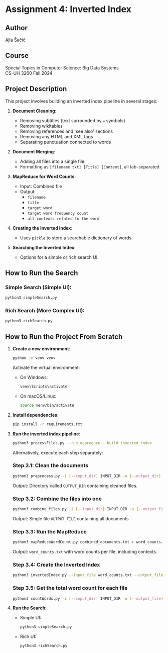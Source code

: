 
# Assignment 4: Inverted Index

## Author
Ajla Šačić

## Course
Special Topics in Computer Science: Big Data Systems  
CS-UH 3260 Fall 2024

## Project Description
This project involves building an inverted index pipeline in several stages:
1. **Document Cleaning**:  
   - Removing subtitles (text surrounded by `=` symbols)  
   - Removing wikitables  
   - Removing references and 'see also' sections  
   - Removing any HTML and XML tags  
   - Separating punctuation connected to words  

2. **Document Merging**:  
   - Adding all files into a single file  
   - Formatting as `[filename.txt] [Title] [Content]`, all tab-separated  

3. **MapReduce for Word Counts**:  
   - Input: Combined file  
   - Output:  
     - `filename`  
     - `title`  
     - `target word`  
     - `target word frequency count`  
     - `all contexts related to the word`  

4. **Creating the Inverted Index**:  
   - Uses `pickle` to store a searchable dictionary of words.  

5. **Searching the Inverted Index**:  
   - Options for a simple or rich search UI.  

## How to Run the Search
### Simple Search (Simple UI):
```bash
python3 simpleSearch.py
```

### Rich Search (More Complex UI):
```bash
python3 richSearch.py
```

## How to Run the Project From Scratch
1. **Create a new environment**:
   ```bash
   python -m venv venv
   ```
   Activate the virtual environment:  
   - On Windows:  
     ```bash
     venv\Scripts\activate
     ```
   - On macOS/Linux:  
     ```bash
     source venv/bin/activate
     ```

2. **Install dependencies**:
   ```bash
   pip install -r requirements.txt
   ```

3. **Run the inverted index pipeline**:
   ```bash
   python3 processFiles.py --run_mapreduce --build_inverted_index
   ```

   Alternatively, execute each step separately:

   ### Step 3.1: Clean the documents
   ```bash
   python3 preprocess.py -i [--input_dir] INPUT_DIR -o [--output_dir] OUTPUT_DIR
   ```
   Output: Directory called `OUTPUT_DIR` containing cleaned files.

   ### Step 3.2: Combine the files into one
   ```bash
   python3 combine_files.py -i [--input_dir] INPUT_DIR -o [--output_file] OUTPUT_FILE
   ```
   Output: Single file `OUTPUT_FILE` containing all documents.

   ### Step 3.3: Run the MapReduce
   ```bash
   python3 mapReduceWordCount.py combined_documents.txt > word_counts.txt
   ```
   Output: `word_counts.txt` with word counts per file, including contexts.

   ### Step 3.4: Create the Inverted Index
   ```bash
   python3 invertedIndex.py --input_file word_counts.txt --output_file inverted_index.pkl
   ```

   ### Step 3.5: Get the total word count for each file
   ```bash
   python3 countWords.py -i [--input_dir] INPUT_DIR -o [--output_file] OUTPUT_FILE
   ```

4. **Run the Search**:
   - Simple UI:  
     ```bash
     python3 simpleSearch.py
     ```
   - Rich UI:  
     ```bash
     python3 richSearch.py
     ```
